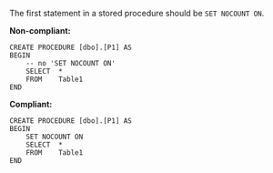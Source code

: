 The first statement in a stored procedure should be `SET NOCOUNT ON`.

**Non-compliant:**

```tsql
CREATE PROCEDURE [dbo].[P1] AS
BEGIN
    -- no 'SET NOCOUNT ON'
    SELECT  *
    FROM    Table1
END
```

**Compliant:**

```tsql
CREATE PROCEDURE [dbo].[P1] AS
BEGIN
    SET NOCOUNT ON
    SELECT  *
    FROM    Table1
END
```
